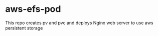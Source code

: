 # aws-efs-pod
This repo creates pv and pvc and deploys Nginx web server to use aws persistent storage
